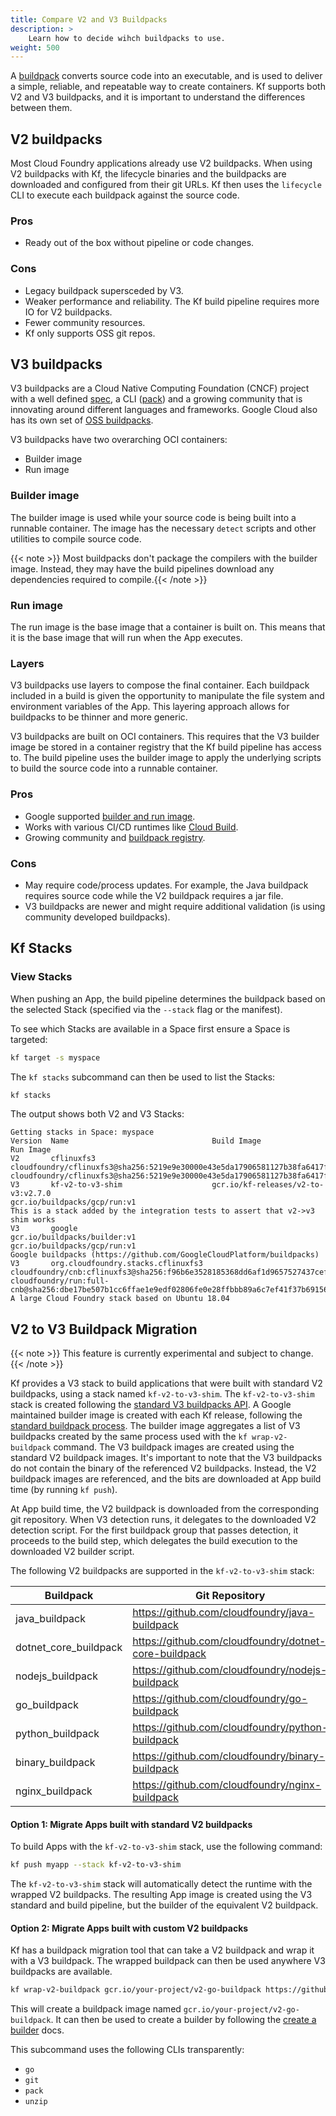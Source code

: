 ```yaml
---
title: Compare V2 and V3 Buildpacks
description: >
    Learn how to decide wihch buildpacks to use.
weight: 500
---
```


A [buildpack](https://buildpacks.io/) converts source code into an executable, and is used to deliver a simple, reliable, and repeatable way to create containers. Kf supports both V2 and V3 buildpacks, and it is important to understand the differences between them.

## V2 buildpacks

Most Cloud Foundry applications already use V2 buildpacks. When using V2 buildpacks with Kf, the lifecycle binaries and the buildpacks are downloaded and configured from their git URLs. Kf then uses the `lifecycle` CLI to execute each buildpack against the source code.

### Pros
* Ready out of the box without pipeline or code changes.

### Cons
* Legacy buildpack supersceded by V3.
* Weaker performance and reliability. The Kf build pipeline requires more IO for V2 buildpacks.
* Fewer community resources.
* Kf only supports OSS git repos.


## V3 buildpacks

V3 buildpacks are a Cloud Native Computing Foundation (CNCF) project with a well defined [spec](https://github.com/buildpacks/spec/blob/main/buildpack.md), a CLI ([pack](https://github.com/buildpacks/pack)) and a growing community that is innovating around different languages and frameworks. Google Cloud also has its own set of [OSS buildpacks](https://github.com/GoogleCloudPlatform/buildpacks).

V3 buildpacks have two overarching OCI containers:

* Builder image
* Run image

### Builder image

The builder image is used while your source code is being built into a runnable container. The image has the necessary `detect` scripts and other utilities to compile source code.

{{< note >}} Most buildpacks don't package the compilers with the builder image. Instead, they may have the build pipelines download any dependencies required to compile.{{< /note >}}

### Run image

The run image is the base image that a container is built on. This means that it is the base image that will run when the App executes.

### Layers

V3 buildpacks use layers to compose the final container. Each buildpack included in a build is given the opportunity to manipulate the file system and environment variables of the App. This layering approach allows for buildpacks to be thinner and more generic.

V3 buildpacks are built on OCI containers. This requires that the V3 builder image be stored in a container registry that the Kf build pipeline has access to. The build pipeline uses the builder image to apply the underlying scripts to build the source code into a runnable container.

### Pros

* Google supported [builder and run image](https://github.com/GoogleCloudPlatform/buildpacks).
* Works with various CI/CD runtimes like [Cloud Build](https://cloud.google.com/functions/docs/building/pack).
* Growing community and [buildpack registry](https://registry.buildpacks.io/).

### Cons

* May require code/process updates. For example, the Java buildpack requires source code while the V2 buildpack requires a jar file.
* V3 buildpacks are newer and might require additional validation (is using community developed buildpacks).

## Kf Stacks

### View Stacks

When pushing an App, the build pipeline determines the buildpack based on the selected Stack (specified via the `--stack` flag or the manifest).

To see which Stacks are available in a Space first ensure a Space is targeted:

```sh
kf target -s myspace
```

The `kf stacks` subcommand can then be used to list the Stacks:

```sh
kf stacks
```

The output shows both V2 and V3 Stacks:

```
Getting stacks in Space: myspace
Version  Name                                Build Image                                                                                          Run Image
V2       cflinuxfs3                          cloudfoundry/cflinuxfs3@sha256:5219e9e30000e43e5da17906581127b38fa6417f297f522e332a801e737928f5      cloudfoundry/cflinuxfs3@sha256:5219e9e30000e43e5da17906581127b38fa6417f297f522e332a801e737928f5
V3       kf-v2-to-v3-shim                    gcr.io/kf-releases/v2-to-v3:v2.7.0                                                                   gcr.io/buildpacks/gcp/run:v1                                                                       This is a stack added by the integration tests to assert that v2->v3 shim works
V3       google                              gcr.io/buildpacks/builder:v1                                                                         gcr.io/buildpacks/gcp/run:v1                                                                       Google buildpacks (https://github.com/GoogleCloudPlatform/buildpacks)
V3       org.cloudfoundry.stacks.cflinuxfs3  cloudfoundry/cnb:cflinuxfs3@sha256:f96b6e3528185368dd6af1d9657527437cefdaa5fa135338462f68f9c9db3022  cloudfoundry/run:full-cnb@sha256:dbe17be507b1cc6ffae1e9edf02806fe0e28ffbbb89a6c7ef41f37b69156c3c2  A large Cloud Foundry stack based on Ubuntu 18.04
```


## V2 to V3 Buildpack Migration

{{< note >}} This feature is currently experimental and subject to change.{{< /note >}}

Kf provides a V3 stack to build applications that were built with standard V2 buildpacks, using a stack named  `kf-v2-to-v3-shim`. The `kf-v2-to-v3-shim` stack is created following the [standard V3 buildpacks API](https://buildpacks.io/docs/operator-guide/create-a-stack/). A Google maintained builder image is created with each Kf release, following the [standard buildpack process](https://buildpacks.io/docs/operator-guide/create-a-builder/). The builder image aggregates a list of V3 buildpacks created by the same process used with the `kf wrap-v2-buildpack` command. The V3 buildpack images are created using the standard V2 buildpack images. It's important to note that the V3 buildpacks do not contain the binary of the referenced V2 buildpacks. Instead, the V2 buildpack images are referenced, and the bits are downloaded at App build time (by running `kf push`). 

At App build time, the V2 buildpack is downloaded from the corresponding git repository. When V3 detection runs, it delegates to the downloaded V2 detection script. For the first buildpack group that passes detection, it proceeds to the build step, which delegates the build execution to the downloaded V2 builder script. 

The following V2 buildpacks are supported in the `kf-v2-to-v3-shim` stack:

| Buildpack | Git Repository |
| ------ | ----- |
| java_buildpack | https://github.com/cloudfoundry/java-buildpack |
| dotnet_core_buildpack | https://github.com/cloudfoundry/dotnet-core-buildpack |
| nodejs_buildpack | https://github.com/cloudfoundry/nodejs-buildpack |
| go_buildpack | https://github.com/cloudfoundry/go-buildpack |
| python_buildpack | https://github.com/cloudfoundry/python-buildpack |
| binary_buildpack | https://github.com/cloudfoundry/binary-buildpack |
| nginx_buildpack | https://github.com/cloudfoundry/nginx-buildpack |

#### Option 1: Migrate Apps built with standard V2 buildpacks

To build Apps with the `kf-v2-to-v3-shim` stack, use the following command:

```sh
kf push myapp --stack kf-v2-to-v3-shim
```

The `kf-v2-to-v3-shim` stack will automatically detect the runtime with the wrapped V2 buildpacks. The resulting App image is created using the V3 standard and build pipeline, but the builder of the equivalent V2 buildpack. 

#### Option 2: Migrate Apps built with custom V2 buildpacks

Kf has a buildpack migration tool that can take a V2 buildpack and wrap it with a V3 buildpack. The wrapped buildpack can then be used anywhere V3 buildpacks are available.

```sh
kf wrap-v2-buildpack gcr.io/your-project/v2-go-buildpack https://github.com/cloudfoundry/go-buildpack --publish
```

This will create a buildpack image named `gcr.io/your-project/v2-go-buildpack`. It can then be used to create a builder by following the [create a builder](https://buildpacks.io/docs/operator-guide/create-a-builder/) docs.

This subcommand uses the following CLIs transparently:

* `go`
* `git`
* `pack`
* `unzip`
